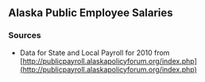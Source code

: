 ## Alaska Public Employee Salaries

### Sources

* Data for State and Local Payroll for 2010 from [http://publicpayroll.alaskapolicyforum.org/index.php](http://publicpayroll.alaskapolicyforum.org/index.php) 

